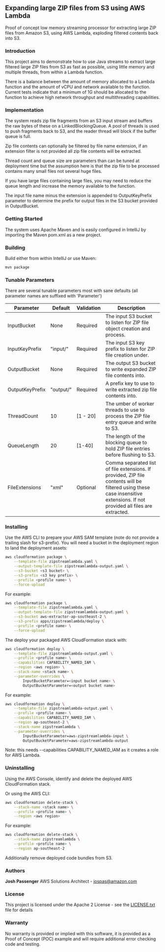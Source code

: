 ## Expanding large ZIP files from S3 using AWS Lambda

Proof of concept low memory streaming processor for extracting
large ZIP files from Amazon S3, using AWS Lambda, exploding filtered contents back into S3.

### Introduction

This project aims to demonstrate how to use Java streams to extract large filtered large ZIP files from S3 as fast as possible, using little memory and multiple threads, from within a Lambda function.

There is a balance between the amount of memory allocated to a Lambda function and the amount of vCPU and network available to the function. Current tests indicate that a minimum of 1G should be allocated to the function to achieve high network throughput and multithreading capabilities.

### Implementation

The system reads zip file fragments from an S3 input stream and buffers the raw bytes of these on a LinkedBlockingQueue. A pool of threads is used to push fragments back to S3, and the reader thread will block if the buffer queue is full.

Zip file contents can optionally be filtered by file name extension, if an extension filter is not provided all zip file contents will be extracted.

Thread count and queue size are parameters than can be tuned at deployment time but the assumption here is that the zip file to be processed contains many small files not several huge files.

If you have large files containing large files, you may need to reduce the queue length and increase the memory available to the function.

The input file name minus the extension is appended to OutputKeyPrefix parameter to determine the prefix for output files in the S3 bucket provided in OutputBucket.

### Getting Started

The system uses Apache Maven and is easily configured in IntelliJ by importing
the Maven pom.xml as a new project.

### Building

Build either from within IntelliJ or use Maven:

```bash
mvn package
```

### Tunable Parameters

There are several tunable parameters most with sane defaults (all parameter names are suffixed with 'Parameter')

| Parameter | Default | Validation | Description |
| --- | --- | --- | --- |
| InputBucket | None | Required | The input S3 bucket to listen for ZIP file object creation and process. |
| InputKeyPrefix | "input/" | Required | The input S3 key prefix to listen for ZIP file creation under. |
| OutputBucket | None | Required | The output S3 bucket to write expanded ZIP file contents into. |
| OutputKeyPrefix | "output/" | Required | A prefix key to use to write extracted zip file contents into. |
| ThreadCount | 10 | [1 - 20] | The umber of worker threads to use to process the ZIP file entry queue and write to S3. |
| QueueLength | 20 | [1-40] | The length of the blocking queue to hold ZIP file entries before flushing to S3. |
| FileExtensions | "xml" | Optional | Comma separated list of file extensions. If provided, ZIP file contents will be filtered using these case insensitive extensions. If not provided all files are extracted. |

### Installing

Use the AWS CLI to prepare your AWS SAM template (note do not provide a trailing slash for s3-prefix). You will need a bucket in the deployment region to land the deployment assets:

```bash
aws cloudformation package \
    --template-file zipstreamlambda.yaml \
    --output-template-file zipstreamlambda-output.yaml \
    --s3-bucket <s3 bucket> \
    --s3-prefix <s3 key prefix> \
    --profile <profile name> \
    --force-upload
```

For example:

```bash
aws cloudformation package \
    --template-file zipstreamlambda.yaml \
    --output-template-file zipstreamlambda-output.yaml \
    --s3-bucket aws-extractor-ap-southeast-2 \
    --s3-prefix apps/zipstreamlambda/deploy \
    --profile <profile name> \
    --force-upload
```

The deploy your packaged AWS CloudFormation stack with:

```bash
aws cloudformation deploy \
    --template-file zipstreamlambda-output.yaml \
    --profile <profile name> \
    --capabilities CAPABILITY_NAMED_IAM \
    --region <aws region> \
    --stack-name <stack name> \
    --parameter-overrides \
    	InputBucketParameter=<input bucket name> \
    	OutputBucketParameter=<output bucket name>
```

For example:

```bash
aws cloudformation deploy \
    --template-file zipstreamlambda-output.yaml \
    --profile <profile name> \
    --capabilities CAPABILITY_NAMED_IAM \
    --region ap-southeast-2 \
    --stack-name zipstreamlambda \
    --parameter-overrides \
    	InputBucketParameter=aws-zipstreamlambda-input \
    	OutputBucketParameter=aws-zipstreamlambda-output
```

Note: this needs --capabilities CAPABILITY_NAMED_IAM as it creates a role for AWS Lambda.

### Uninstalling

Using the AWS Console, identify and delete the deployed AWS CloudFormation stack.

Or using the AWS CLI:

```bash
aws cloudformation delete-stack \
    --stack-name <stack name> \
    --profile <profile name> \
    --region <aws region>
```

For example:

```bash
aws cloudformation delete-stack \
    --stack-name zipstreamlambda \
    --profile <profile name> \
    --region ap-southeast-2
```

Additionally remove deployed code bundles from S3.

### Authors

**Josh Passenger** AWS Solutions Architect - [jospas@amazon.com](mailto:jospas@amazon.com)

### License

This project is licensed under the Apache 2 License - see the [LICENSE.txt](LICENSE.txt) file for details

### Warranty

No warranty is provided or implied with this software, 
it is provided as a Proof of Concept (POC) example and will require additional error checking code and testing.
